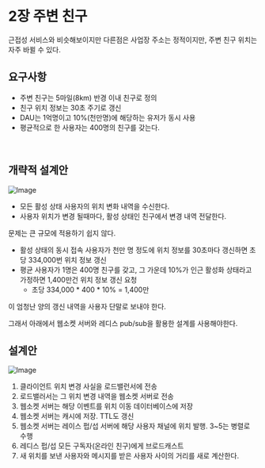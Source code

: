 # 2장 주변 친구

근접성 서비스와 비슷해보이지만 다른점은 사업장 주소는 정적이지만, 주변 친구 위치는 자주 바뀔 수 있다.

## 요구사항

- 주변 친구는 5마일(8km) 반경 이내 친구로 정의
- 친구 위치 정보는 30초 주기로 갱신
- DAU는 1억명이고 10%(천만명)에 해당하는 유저가 동시 사용
- 평균적으로 한 사용자는 400명의 친구를 갖는다.

<br>

## 개략적 설계안

![Image](https://github.com/user-attachments/assets/b1f63e91-a407-4e87-99da-9562669cfd07)

- 모든 활성 상태 사용자의 위치 변화 내역을 수신한다.
- 사용자 위치가 변경 될때마다, 활성 상태인 친구에서 변경 내역 전달한다. 

문제는 큰 규모에 적용하기 쉽지 않다.

- 활성 상태의 동시 접속 사용자가 천만 명 정도에 위치 정보를 30초마다 갱신하면 초당 334,000번 위치 정보 갱신
- 평균 사용자가 1명은 400명 친구를 갖고, 그 가운데 10%가 인근 활성화 상태라고 가정하면 1,400만건 위치 정보 갱신 요청
  - 초당 334,000 * 400 * 10% = 1,400만

이 엄청난 양의 갱신 내역을 사용자 단말로 보내야 한다.

그래서 아래에서 웹소켓 서버와 레디스 pub/sub을 활용한 설계를 사용해야한다.

## 설계안

![Image](https://github.com/user-attachments/assets/208fb55f-5a3f-4e90-ae7e-00b610d7a325)

1. 클라이언트 위치 변경 사실을 로드밸런서에 전송
2. 로드밸러서는 그 위치 변경 내역을 웹소켓 서버로 전송
3. 웹소켓 서버는 해당 이벤트를 위치 이동 데이터베이스에 저장
4. 웹소켓 서버는 캐시에 저장. TTL도 갱신
5. 웹소켓 서버는 레이스 펍/섭 서버에 해당 사용자 채널에 위치 발행. 3~5는 병렬로 수행
6. 레디스 펍/섭 모든 구독자(온라인 친구)에게 브로드캐스트
7. 새 위치를 보낸 사용자와 메시지를 받은 사용자 사이의 거리를 새로 계산한다.




